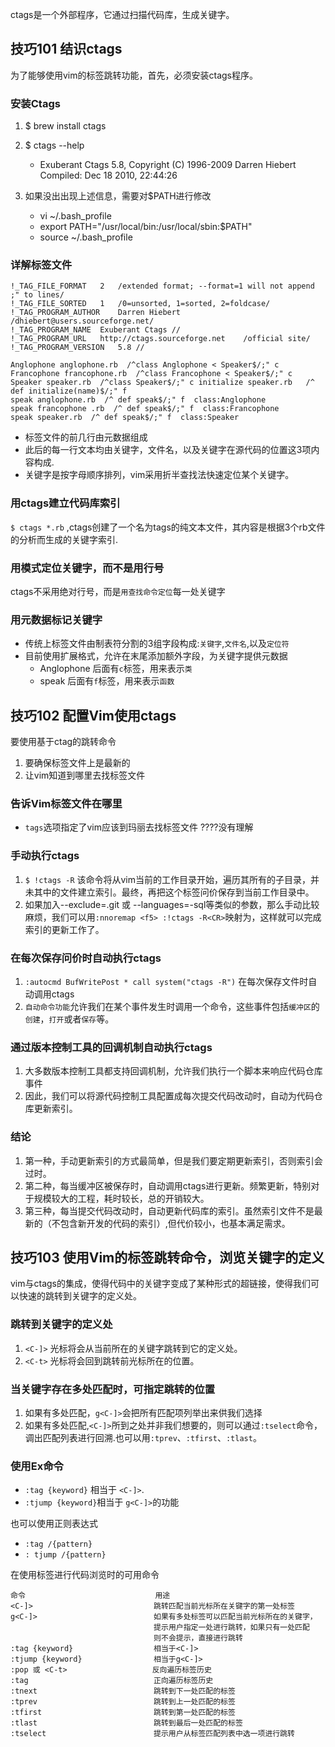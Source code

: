 ctags是一个外部程序，它通过扫描代码库，生成关键字。

## 技巧101 结识ctags

为了能够使用vim的标签跳转功能，首先，必须安装ctags程序。

### 安装Ctags

1. $ brew install ctags
2. $ ctags --help
    - Exuberant Ctags 5.8, Copyright (C) 1996-2009 Darren Hiebert Compiled: Dec 18 2010, 22:44:26
 
3. 如果没出出现上述信息，需要对$PATH进行修改
   + vi ~/.bash_profile
   + export PATH="/usr/local/bin:/usr/local/sbin:$PATH"
   + source ~/.bash_profile

### 详解标签文件

```
!_TAG_FILE_FORMAT	2	/extended format; --format=1 will not append ;" to lines/
!_TAG_FILE_SORTED	1	/0=unsorted, 1=sorted, 2=foldcase/
!_TAG_PROGRAM_AUTHOR	Darren Hiebert	/dhiebert@users.sourceforge.net/
!_TAG_PROGRAM_NAME	Exuberant Ctags	//
!_TAG_PROGRAM_URL	http://ctags.sourceforge.net	/official site/
!_TAG_PROGRAM_VERSION	5.8	//

Anglophone anglophone.rb  /^class Anglophone < Speaker$/;" c 
Francophone francophone.rb  /^class Francophone < Speaker$/;" c 
Speaker speaker.rb  /^class Speaker$/;" c initialize speaker.rb   /^ def initialize(name)$/;" f 
speak anglophone.rb  /^ def speak$/;" f  class:Anglophone
speak francophone .rb  /^ def speak$/;" f  class:Francophone 
speak speaker.rb  /^ def speak$/;" f  class:Speaker 

```

* 标签文件的前几行由元数据组成
* 此后的每一行文本均由关键字，文件名，以及关键字在源代码的位置这3项内容构成.
* 关键字是按字母顺序排列，vim采用折半查找法快速定位某个关键字。
 
### 用ctags建立代码库索引

 `$ ctags *.rb` ,ctags创建了一个名为tags的纯文本文件，其内容是根据3个rb文件的分析而生成的关键字索引.
 
 
### 用模式定位关键字，而不是用行号
ctags不采用绝对行号，而是`用查找命令定位`每一处关键字

### 用元数据标记关键字

* 传统上标签文件由制表符分割的3组字段构成:`关键字`,`文件名`,以及`定位符`
* 目前使用扩展格式，允许在末尾添加额外字段，为关键字提供元数据
   + Anglophone 后面有`c`标签，用来表示`类`
   + speak 后面有`f`标签，用来表示`函数`

## 技巧102 配置Vim使用ctags

要使用基于ctag的跳转命令

1. 要确保标签文件上是最新的
2. 让vim知道到哪里去找标签文件

### 告诉Vim标签文件在哪里

* `tags`选项指定了vim应该到玛丽去找标签文件
????没有理解


### 手动执行ctags

1. `$ !ctags -R` 该命令将从vim当前的工作目录开始，遍历其所有的子目录，并未其中的文件建立索引。最终，再把这个标签问价保存到当前工作目录中。
2. 如果加入--exclude=.git 或 --languages=-sql等类似的参数，那么手动比较麻烦，我们可以用`:nnoremap <f5> :!ctags -R<CR>`映射为<F5>，这样就可以完成索引的更新工作了。

### 在每次保存问价时自动执行ctags

1. `:autocmd BufWritePost * call system("ctags -R")` 在每次保存文件时自动调用ctags
2. `自动命令功能`允许我们在某个事件发生时调用一个命令，这些事件包括`缓冲区`的`创建`，`打开`或者`保存`等。


### 通过版本控制工具的回调机制自动执行ctags

1. 大多数版本控制工具都支持回调机制，允许我们执行一个脚本来响应代码仓库事件
2. 因此，我们可以将源代码控制工具配置成每次提交代码改动时，自动为代码仓库更新索引。


### 结论

1. 第一种，手动更新索引的方式最简单，但是我们要定期更新索引，否则索引会过时。
2. 第二种，每当缓冲区被保存时，自动调用ctags进行更新。频繁更新，特别对于规模较大的工程，耗时较长，总的开销较大。
3. 第三种，每当提交代码改动时，自动更新代码库的索引。虽然索引文件不是最新的（不包含新开发的代码的索引）,但代价较小，也基本满足需求。

## 技巧103 使用Vim的标签跳转命令，浏览关键字的定义

vim与ctags的集成，使得代码中的关键字变成了某种形式的超链接，使得我们可以快速的跳转到关键字的定义处。

### 跳转到关键字的定义处

1. `<C-]>` 光标将会从当前所在的关键字跳转到它的定义处。
2. `<C-t>` 光标将会回到跳转前光标所在的位置。

### 当关键字存在多处匹配时，可指定跳转的位置

1. 如果有多处匹配，`g<C-]>`会把所有匹配项列举出来供我们选择
2. 如果有多处匹配,`<C-]>`所到之处并非我们想要的，则可以通过`:tselect`命令，调出匹配列表进行回溯.也可以用`:tprev`、`:tfirst`、`:tlast`。

###  使用Ex命令

 * `:tag {keyword}` 相当于 `<C-]>`.
 * `:tjump {keyword}`相当于 `g<C-]>`的功能

 也可以使用正则表达式
 
 * `:tag /{pattern}`
 * `: tjump /{pattern}`

 
在使用标签进行代码浏览时的可用命令

```
命令                             用途
<C-]>                           跳转匹配当前光标所在关键字的第一处标签
g<C-]>                          如果有多处标签可以匹配当前光标所在的关键字，
                                提示用户指定一处进行跳转，如果只有一处匹配
                                则不会提示，直接进行跳转
:tag {keyword}                  相当于<C-]>
:tjump {keyword}                相当于g<C-]>
:pop 或 <C-t>                   反向遍历标签历史
:tag                            正向遍历标签历史
:tnext                          跳转到下一处匹配的标签
:tprev                          跳转到上一处匹配的标签
:tfirst                         跳转到第一处匹配的标签
:tlast                          跳转到最后一处匹配的标签
:tselect                        提示用户从标签匹配列表中选一项进行跳转
```